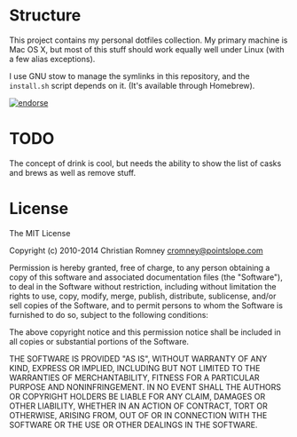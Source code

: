 Structure
=========

This project contains my personal dotfiles collection. My primary machine is Mac OS X, but most of this stuff should work equally well under Linux (with a few alias exceptions). 

I use GNU stow to manage the symlinks in this repository, and the `install.sh` script depends on it. (It's available through Homebrew).  

[![endorse](http://api.coderwall.com/xmlblog/endorsecount.png)](http://coderwall.com/xmlblog)

TODO
====

The concept of drink is cool, but needs the ability to show the list of casks and brews as well as remove stuff.


License
=======

The MIT License

Copyright (c) 2010-2014 Christian Romney <cromney@pointslope.com>

Permission is hereby granted, free of charge, to any person obtaining a copy
of this software and associated documentation files (the "Software"), to deal
in the Software without restriction, including without limitation the rights
to use, copy, modify, merge, publish, distribute, sublicense, and/or sell
copies of the Software, and to permit persons to whom the Software is
furnished to do so, subject to the following conditions:

The above copyright notice and this permission notice shall be included in
all copies or substantial portions of the Software.

THE SOFTWARE IS PROVIDED "AS IS", WITHOUT WARRANTY OF ANY KIND, EXPRESS OR
IMPLIED, INCLUDING BUT NOT LIMITED TO THE WARRANTIES OF MERCHANTABILITY,
FITNESS FOR A PARTICULAR PURPOSE AND NONINFRINGEMENT. IN NO EVENT SHALL THE
AUTHORS OR COPYRIGHT HOLDERS BE LIABLE FOR ANY CLAIM, DAMAGES OR OTHER
LIABILITY, WHETHER IN AN ACTION OF CONTRACT, TORT OR OTHERWISE, ARISING FROM,
OUT OF OR IN CONNECTION WITH THE SOFTWARE OR THE USE OR OTHER DEALINGS IN
THE SOFTWARE.
